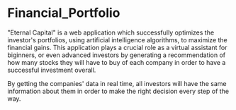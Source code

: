 # Financial_Portfolio

"Eternal Capital" is a web application which successfully optimizes the investor's portfolios, using artificial intelligence algorithms, to maximize the financial gains.
This application plays a crucial role as a virtual assistant for biginners, or even advanced investors by generating a recommendation of how many stocks they will have to buy of each company in order to have a successful investment overall.

By getting the companies' data in real time, all investors will have the same information about them in order to make the right decision every step of the way.
